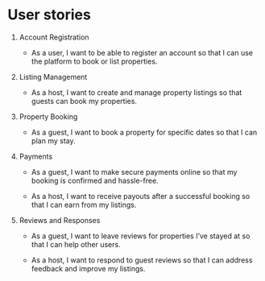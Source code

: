# User stories

1. Account Registration

    - As a user, I want to be able to register an account so that I can use the platform to book or list properties.

2. Listing Management

    - As a host, I want to create and manage property listings so that guests can book my properties.

3. Property Booking

    - As a guest, I want to book a property for specific dates so that I can plan my stay.

4. Payments

    - As a guest, I want to make secure payments online so that my booking is confirmed and hassle-free.

    - As a host, I want to receive payouts after a successful booking so that I can earn from my listings.

5. Reviews and Responses

    - As a guest, I want to leave reviews for properties I’ve stayed at so that I can help other users.

    - As a host, I want to respond to guest reviews so that I can address feedback and improve my listings.
